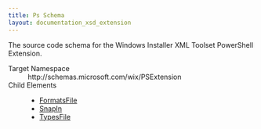 ```yaml
---
title: Ps Schema
layout: documentation_xsd_extension
---
```

<p>       The source code schema for the Windows Installer XML Toolset PowerShell Extension.     </p>
<dl>
  <dt>Target Namespace</dt>
  <dd>http://schemas.microsoft.com/wix/PSExtension</dd>
  <dt>Child Elements</dt>
  <dd>
    <ul>
      <li>
        <a href="./formatsfile" class="extension">FormatsFile</a>
      </li>
      <li>
        <a href="./snapin" class="extension">SnapIn</a>
      </li>
      <li>
        <a href="./typesfile" class="extension">TypesFile</a>
      </li>
    </ul>
  </dd>
</dl>
